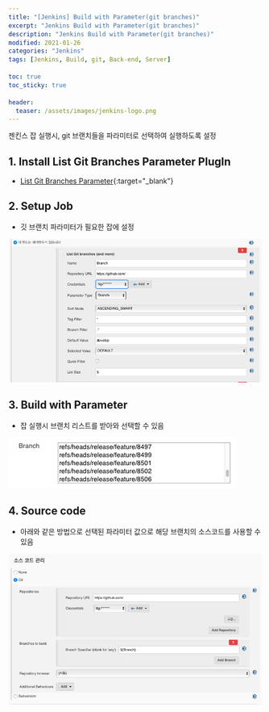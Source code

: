 ```yaml
---
title: "[Jenkins] Build with Parameter(git branches)"
excerpt: "Jenkins Build with Parameter(git branches)"
description: "Jenkins Build with Parameter(git branches)"
modified: 2021-01-26
categories: "Jenkins"
tags: [Jenkins, Build, git, Back-end, Server]

toc: true
toc_sticky: true

header:
  teaser: /assets/images/jenkins-logo.png
---
```


젠킨스 잡 실행시, git 브랜치들을 파라미터로 선택하여 실행하도록 설정

## 1. Install List Git Branches Parameter PlugIn
- [List Git Branches Parameter](https://plugins.jenkins.io/list-git-branches-parameter/){:target="_blank"}

## 2. Setup Job
- 깃 브랜치 파라미터가 필요한 잡에 설정

![git_param](/assets/images/post/jenkins/git_param.png)

## 3. Build with Parameter
- 잡 실행시 브랜치 리스트를 받아와 선택할 수 있음

![git_param_job](/assets/images/post/jenkins/git_param_job.png)

## 4. Source code
- 아래와 같은 방법으로 선택된 파라미터 값으로 해당 브랜치의 소스코드를 사용할 수 있음

![git_param_source](/assets/images/post/jenkins/git_param_source.png)
